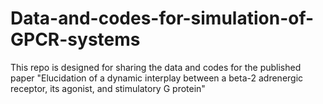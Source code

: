 # Data-and-codes-for-simulation-of-GPCR-systems
This repo is designed for sharing the data and codes for the published paper "Elucidation of a dynamic interplay between a beta-2 adrenergic receptor, its agonist, and stimulatory G protein"
